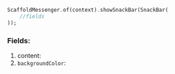 ```dart
ScaffoldMessenger.of(context).showSnackBar(SnackBar(
	//fields
));
```

### Fields:
1. content:
2. `backgroundColor`: